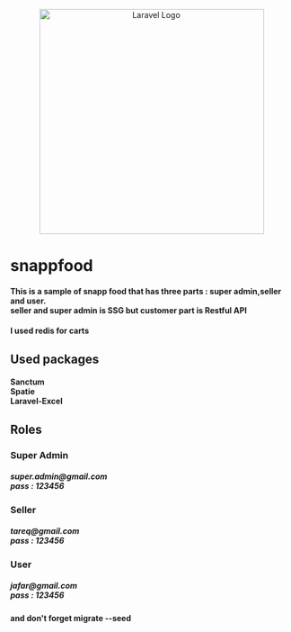 <p align="center"><a href="https://laravel.com" target="_blank"><img src="https://raw.githubusercontent.com/laravel/art/master/logo-lockup/5%20SVG/2%20CMYK/1%20Full%20Color/laravel-logolockup-cmyk-red.svg" width="400" alt="Laravel Logo"></a></p>

<h1>snappfood</h1>
<h4>This is a sample of snapp food that has three parts : super admin,seller and user.
<br>
seller and super admin is SSG but customer part is Restful API</h4>
<h4>I used redis for carts</h4>
<h2>Used packages</h2>
<h4>
    Sanctum
<br>
    Spatie 
<br>
    Laravel-Excel
</h4>
<h2>Roles</h2>
<h3>Super Admin</h3>
<h5>
super.admin@gmail.com
<br>
pass : 123456
</h5>
<h3>Seller</h3>
<h5>
    tareq@gmail.com
<br>
    pass : 123456
</h5>
<h3>User</h3>
<h5>
    jafar@gmail.com
<br>
    pass : 123456
</h5>

<h4>and don't forget migrate --seed</h4>
